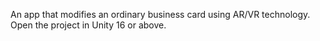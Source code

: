 An app that modifies an ordinary business card using AR/VR technology.
Open the project in Unity 16 or above.

